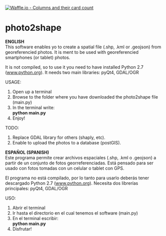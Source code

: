 [![Waffle.io - Columns and their card count](https://badge.waffle.io/fitoprincipe/photo2shape.png?columns=all)](https://waffle.io/fitoprincipe/photo2shape?utm_source=badge)
# photo2shape

<b>ENGLISH<br></b>
This software enables yo to create a spatial file (.shp, .kml or .geojson) from georeferencied photos.
It is ment to be used with georeferencied smartphones (or tablet) photos.

It is not compiled, so to use it you need to have installed Python 2.7 (www.python.org).
It needs two main libraries: pyQt4, GDAL/OGR

USAGE:<br>
1. Open up a terminal<br>
2. Browse to the folder where you have downloaded the photo2shape file (main.py)<br>
3. In the terminal write:<br>
   <b>python main.py<br></b>
4. Enjoy!<br>

TODO:<br>
1. Replace GDAL library for others (shaply, etc).<br>
2. Enable to upload the photos to a database (postGIS).<br>

<b>ESPAÑOL (SPANISH)<br></b>
Este programa permite crear archivos espaciales (.shp, .kml o .geojson) a partir de un conjunto de fotos georreferenciadas. Está pensado para ser usado con fotos tomadas con un celular o tablet con GPS.

El programa no está compilado, por lo tanto para usarlo deberás tener descargado Python 2.7 (www.python.org).
Necesita dos librerías principales: pyQt4, GDAL/OGR

USO:<br>
1. Abrir el terminal<br>
2. Ir hasta el directorio en el cual tenemos el software (main.py)<br>
3. En el terminal escribir:<br>
   <b>python main.py<br></b>
4. Disfrutar!<br>
